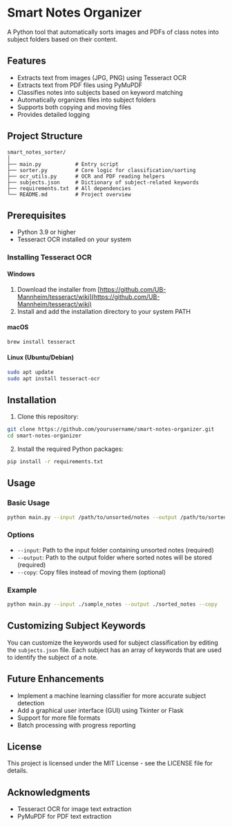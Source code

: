 # Smart Notes Organizer

A Python tool that automatically sorts images and PDFs of class notes into subject folders based on their content.

## Features

- Extracts text from images (JPG, PNG) using Tesseract OCR
- Extracts text from PDF files using PyMuPDF
- Classifies notes into subjects based on keyword matching
- Automatically organizes files into subject folders
- Supports both copying and moving files
- Provides detailed logging

## Project Structure

```
smart_notes_sorter/
│
├── main.py           # Entry script
├── sorter.py         # Core logic for classification/sorting
├── ocr_utils.py      # OCR and PDF reading helpers
├── subjects.json     # Dictionary of subject-related keywords
├── requirements.txt  # All dependencies
└── README.md         # Project overview
```

## Prerequisites

- Python 3.9 or higher
- Tesseract OCR installed on your system

### Installing Tesseract OCR

#### Windows
1. Download the installer from [https://github.com/UB-Mannheim/tesseract/wiki](https://github.com/UB-Mannheim/tesseract/wiki)
2. Install and add the installation directory to your system PATH

#### macOS
```bash
brew install tesseract
```

#### Linux (Ubuntu/Debian)
```bash
sudo apt update
sudo apt install tesseract-ocr
```

## Installation

1. Clone this repository:
```bash
git clone https://github.com/yourusername/smart-notes-organizer.git
cd smart-notes-organizer
```

2. Install the required Python packages:
```bash
pip install -r requirements.txt
```

## Usage

### Basic Usage

```bash
python main.py --input /path/to/unsorted/notes --output /path/to/sorted/notes
```

### Options

- `--input`: Path to the input folder containing unsorted notes (required)
- `--output`: Path to the output folder where sorted notes will be stored (required)
- `--copy`: Copy files instead of moving them (optional)

### Example

```bash
python main.py --input ./sample_notes --output ./sorted_notes --copy
```

## Customizing Subject Keywords

You can customize the keywords used for subject classification by editing the `subjects.json` file. Each subject has an array of keywords that are used to identify the subject of a note.

## Future Enhancements

- Implement a machine learning classifier for more accurate subject detection
- Add a graphical user interface (GUI) using Tkinter or Flask
- Support for more file formats
- Batch processing with progress reporting

## License

This project is licensed under the MIT License - see the LICENSE file for details.

## Acknowledgments

- Tesseract OCR for image text extraction
- PyMuPDF for PDF text extraction